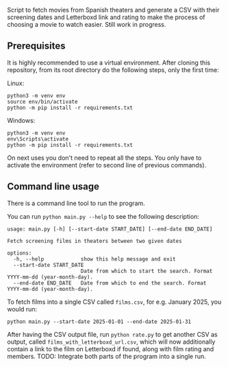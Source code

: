 Script to fetch movies from Spanish theaters and generate a CSV with their screening dates and Letterboxd link and rating to make the process of choosing a movie to watch easier. Still work in progress.

## Prerequisites

It is highly recommended to use a virtual environment. After cloning this repository, from its root directory do the following steps, only the first time:

Linux:
```
python3 -m venv env
source env/bin/activate
python -m pip install -r requirements.txt
```

Windows:
```
python3 -m venv env
env\Scripts\activate
python -m pip install -r requirements.txt
```

On next uses you don't need to repeat all the steps. You only have to activate the environment (refer to second line of previous commands).

## Command line usage

There is a command line tool to run the program.

You can run `python main.py --help` to see the following description:

```
usage: main.py [-h] [--start-date START_DATE] [--end-date END_DATE]

Fetch screening films in theaters between two given dates

options:
  -h, --help            show this help message and exit
  --start-date START_DATE
                        Date from which to start the search. Format YYYY-mm-dd (year-month-day).
  --end-date END_DATE   Date from which to end the search. Format YYYY-mm-dd (year-month-day).
```

To fetch films into a single CSV called `films.csv`, for e.g. January 2025, you would run:
```
python main.py --start-date 2025-01-01 --end-date 2025-01-31
```

After having the CSV output file, run `python rate.py` to get another CSV as output, called `films_with_letterboxd_url.csv`, which will now additionally contain a link to the film on Letterboxd if found, along with film rating and members.
TODO: Integrate both parts of the program into a single run.
